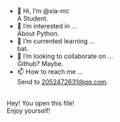 - 👋 Hi, I’m @xia-mc
<br/> A Student.
- 👀 I’m interested in ...
<br/> About Python.
- 🌱 I’m currented learning ...
<br/> bat.
- 💞️ I’m looking to collaborate on ...
<br/> Github? Maybe.
- 📫 How to reach me ...
<br/> Send to 2052472631@qq.com.

<br/> Hey! You open this file!<br/> 
Enjoy yourself!<br/> 


